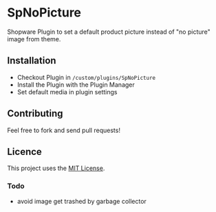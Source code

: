 # SpNoPicture

Shopware Plugin to set a default product picture instead of "no picture" image from theme.

## Installation
* Checkout Plugin in `/custom/plugins/SpNoPicture`
* Install the Plugin with the Plugin Manager
* Set default media in plugin settings

## Contributing

Feel free to fork and send pull requests!

## Licence

This project uses the [MIT License](LICENCE.md).

### Todo
* avoid image get trashed by garbage collector

